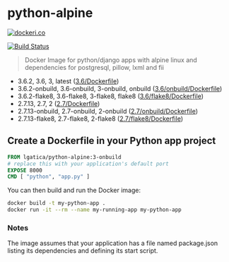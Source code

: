# python-alpine


[![dockeri.co](http://dockeri.co/image/lgatica/python-alpine)](https://hub.docker.com/r/lgatica/python-alpine/)

[![Build Status](https://travis-ci.org/lgaticaq/python-alpine.svg?branch=master)](https://travis-ci.org/lgaticaq/python-alpine)

> Docker Image for python/django apps with alpine linux and dependencies for postgresql, pillow, lxml and fii

- 3.6.2, 3.6, 3, latest ([3.6/Dockerfile](https://github.com/lgaticaq/python-alpine/blob/master/3.6.2/Dockerfile))
- 3.6.2-onbuild, 3.6-onbuild, 3-onbuild, onbuild ([3.6/onbuild/Dockerfile](https://github.com/lgaticaq/python-alpine/blob/master/3.6.2/onbuild/Dockerfile))
- 3.6.2-flake8, 3.6-flake8, 3-flake8, flake8 ([3.6/flake8/Dockerfile](https://github.com/lgaticaq/python-alpine/blob/master/3.6.2/flake8/Dockerfile))
- 2.7.13, 2.7, 2 ([2.7/Dockerfile](https://github.com/lgaticaq/python-alpine/blob/master/2.7.13/Dockerfile))
- 2.7.13-onbuild, 2.7-onbuild, 2-onbuild ([2.7/onbuild/Dockerfile](https://github.com/lgaticaq/python-alpine/blob/master/2.7.13/onbuild/Dockerfile))
- 2.7.13-flake8, 2.7-flake8, 2-flake8 ([2.7/flake8/Dockerfile](https://github.com/lgaticaq/python-alpine/blob/master/2.7.13/flake8/Dockerfile))

## Create a Dockerfile in your Python app project
```dockerfile
FROM lgatica/python-alpine:3-onbuild
# replace this with your application's default port
EXPOSE 8000
CMD [ "python", "app.py" ]
```

You can then build and run the Docker image:

```bash
docker build -t my-python-app .
docker run -it --rm --name my-running-app my-python-app
```

### Notes
The image assumes that your application has a file named package.json listing its dependencies and defining its start script.

